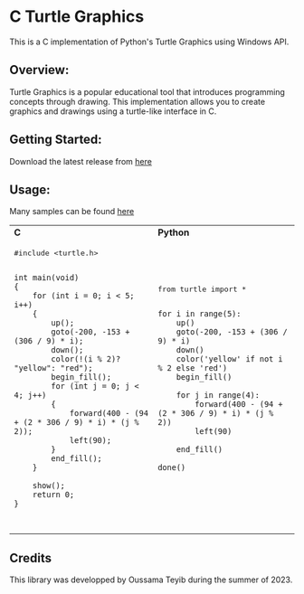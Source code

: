 # C Turtle Graphics
This is a C implementation of Python's Turtle Graphics using Windows API.

## Overview:
Turtle Graphics is a popular educational tool that introduces programming concepts through drawing. This implementation allows you to create graphics and drawings using a turtle-like interface in C.

## Getting Started:
Download the latest release from [here](https://github.com/OussamaTeyib/Turtle/releases)

## Usage:
Many samples can be found [here](samples)

<table>
<tr>
    <td><b>C</b></td>
    <td><b>Python</b></td>
</tr>
<td>
  <pre lang = "c">
#include &lt;turtle.h&gt;

    int main(void)
    {
        for (int i = 0; i < 5; i++)
        {
            up();
            goto(-200, -153 + (306 / 9) * i);
            down();
            color(!(i % 2)? "yellow": "red");
            begin_fill();
            for (int j = 0; j < 4; j++)
            {
                forward(400 - (94 + (2 * 306 / 9) * i) * (j % 2));
                left(90);
            } 
            end_fill();
        } 

        show();
        return 0;
    }
</pre>
</td>
<td>
  <pre lang="python">
from turtle import *

    for i in range(5):
    	up()
    	goto(-200, -153 + (306 / 9) * i)
    	down()
    	color('yellow' if not i % 2 else 'red')
    	begin_fill()

    	for j in range(4):
    		forward(400 - (94 + (2 * 306 / 9) * i) * (j % 2))
    		left(90)

    	end_fill()

    done()
</pre>
</td>
</table>

## Credits
This library was developped by Oussama Teyib during the summer of 2023.